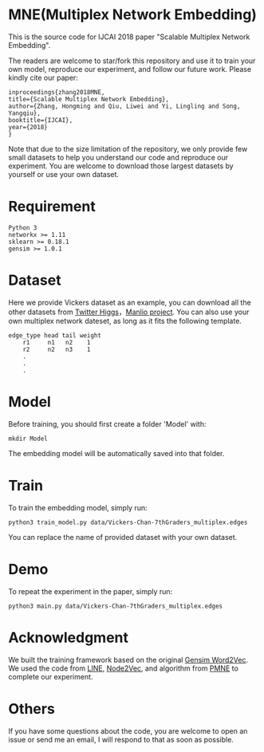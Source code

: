 # MNE(Multiplex Network Embedding)

This is the source code for IJCAI 2018 paper "Scalable Multiplex Network Embedding".

The readers are welcome to star/fork this repository and use it to train your own model, reproduce our experiment, and follow our future work. Please kindly cite our paper:
```
inproceedings{zhang2018MNE,
title={Scalable Multiplex Network Embedding},
author={Zhang, Hongming and Qiu, Liwei and Yi, Lingling and Song, Yangqiu},
booktitle={IJCAI},
year={2018}
}
```
Note that due to the size limitation of the repository, we only provide few small datasets to help you understand our code and reproduce our experiment. You are welcome to download those largest datasets by yourself or use your own dataset.

# Requirement
```
Python 3
networkx >= 1.11
sklearn >= 0.18.1
gensim >= 1.0.1
```
# Dataset
Here we provide Vickers dataset as an example, you can download all the other datasets from [Twitter Higgs](https://snap.stanford.edu/data/higgs-twitter.html)，[Manlio project](http://deim.urv.cat/~manlio.dedomenico/data.php).
You can also use your own multiplex network dateset, as long as it fits the following template.
```
edge_type head tail weight
    r1     n1   n2    1
    r2     n2   n3    1
    .
    .
    .
```
# Model
Before training, you should first create a folder 'Model' with:

    mkdir Model
The embedding model will be automatically saved into that folder.

# Train
To train the embedding model, simply run:
```
python3 train_model.py data/Vickers-Chan-7thGraders_multiplex.edges
```
You can replace the name of provided dataset with  your own dataset.


# Demo
To repeat the experiment in the paper, simply run:
```
python3 main.py data/Vickers-Chan-7thGraders_multiplex.edges
```


# Acknowledgment
We built the training framework based on the original [Gensim Word2Vec](https://radimrehurek.com/gensim/models/word2vec.html).
We used the code from [LINE](https://github.com/tangjianpku/LINE), [Node2Vec](https://github.com/aditya-grover/node2vec), and algorithm from [PMNE](https://arxiv.org/pdf/1709.03551.pdf) to complete our experiment.

# Others
If you have some questions about the code, you are welcome to open an issue or send me an email, I will respond to that as soon as possible.
